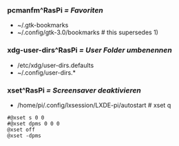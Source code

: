 ### pcmanfm^RasPi   *= Favoriten*

*   ~/.gtk-bookmarks
*   ~/.config/gtk-3.0/bookmarks   # this supersedes 1)


### xdg-user-dirs^RasPi   *= User Folder umbenennen*

*   /etc/xdg/user-dirs.defaults
*   ~/.config/user-dirs.*


### xset^RasPi   *= Screensaver deaktivieren*

*   /home/pi/.config/lxsession/LXDE-pi/autostart   # xset q

```
#@xset s 0 0
#@xset dpms 0 0 0
@xset off
@xset -dpms
```
